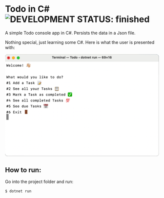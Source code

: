 # Todo in C# ![DEVELOPMENT STATUS: finished](https://badgen.net/badge/DEVELOPMENT%20STATUS/finished/green)

A simple Todo console app in C#. Persists the data in a Json file.

Nothing special, just learning some C#. Here is what the user is presented with:

![Prompt image](prompt.png)

## How to run:
Go into the project folder and run:
```console
$ dotnet run
```